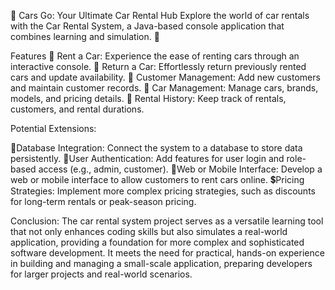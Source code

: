 🚗 Cars Go: Your Ultimate Car Rental Hub
Explore the world of car rentals with the Car Rental System, a Java-based console application that combines learning and simulation. 🌟

Features
🚀 Rent a Car: Experience the ease of renting cars through an interactive console. 
🔁 Return a Car: Effortlessly return previously rented cars and update availability.
 👥 Customer Management: Add new customers and maintain customer records. 
🚗 Car Management: Manage cars, brands, models, and pricing details. 
📝 Rental History: Keep track of rentals, customers, and rental durations.

Potential Extensions:

🔗Database Integration: Connect the system to a database to store data persistently.
👤User Authentication: Add features for user login and role-based access (e.g., admin, customer).
📱Web or Mobile Interface: Develop a web or mobile interface to allow customers to rent cars online.
💲Pricing Strategies: Implement more complex pricing strategies, such as discounts for long-term rentals or peak-season pricing.


Conclusion:
The car rental system project serves as a versatile learning tool that not only enhances coding skills but also simulates a real-world application, providing a foundation for more complex and sophisticated software development. It meets the need for practical, hands-on experience in building and managing a small-scale application, preparing developers for larger projects and real-world scenarios.

